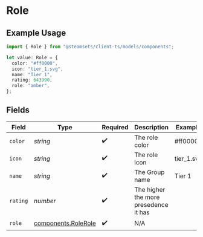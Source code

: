 # Role

## Example Usage

```typescript
import { Role } from "@steamsets/client-ts/models/components";

let value: Role = {
  color: "#ff0000",
  icon: "tier_1.svg",
  name: "Tier 1",
  rating: 643990,
  role: "amber",
};
```

## Fields

| Field                                                      | Type                                                       | Required                                                   | Description                                                | Example                                                    |
| ---------------------------------------------------------- | ---------------------------------------------------------- | ---------------------------------------------------------- | ---------------------------------------------------------- | ---------------------------------------------------------- |
| `color`                                                    | *string*                                                   | :heavy_check_mark:                                         | The role color                                             | #ff0000                                                    |
| `icon`                                                     | *string*                                                   | :heavy_check_mark:                                         | The role icon                                              | tier_1.svg                                                 |
| `name`                                                     | *string*                                                   | :heavy_check_mark:                                         | The Group name                                             | Tier 1                                                     |
| `rating`                                                   | *number*                                                   | :heavy_check_mark:                                         | The higher the more presedence it has                      |                                                            |
| `role`                                                     | [components.RoleRole](../../models/components/rolerole.md) | :heavy_check_mark:                                         | N/A                                                        |                                                            |